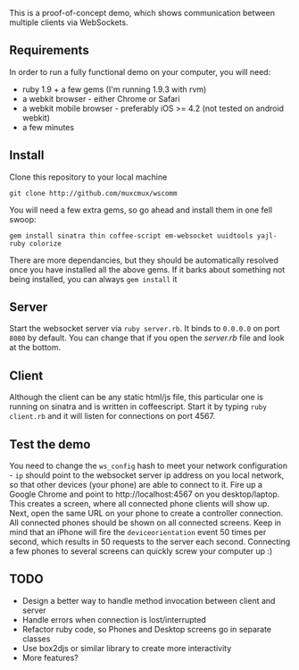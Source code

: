 This is a proof-of-concept demo, which shows communication between multiple clients via WebSockets.

## Requirements

In order to run a fully functional demo on your computer, you will need:

  * ruby 1.9 + a few gems (I'm running 1.9.3 with rvm)
  * a webkit browser - either Chrome or Safari
  * a webkit mobile browser - preferably iOS >= 4.2 (not tested on android webkit)
  * a few minutes

## Install

Clone this repository to your local machine

    git clone http://github.com/muxcmux/wscomm
  
You will need a few extra gems, so go ahead and install them in one fell swoop:

    gem install sinatra thin coffee-script em-websocket uuidtools yajl-ruby colorize
  
There are more dependancies, but they should be automatically resolved once you have installed all the above gems. If it barks about something not being installed, you can always `gem install` it

## Server

Start the websocket server via `ruby server.rb`. It binds to `0.0.0.0` on port `8080` by default. You can change that if you open the _server.rb_ file and look at the bottom.

## Client

Although the client can be any static html/js file, this particular one is running on sinatra and is written in coffeescript. Start it by typing `ruby client.rb` and it will listen for connections on port 4567.

## Test the demo

You need to change the `ws_config` hash to meet your network configuration - `ip` should point to the websocket server ip address on you local network, so that other devices (your phone) are able to connect to it. Fire up a Google Chrome and point to http://localhost:4567 on you desktop/laptop. This creates a screen, where all connected phone clients will show up. Next, open the same URL on your phone to create a controller connection. All connected phones should be shown on all connected screens. Keep in mind that an iPhone will fire the `deviceorientation` event 50 times per second, which results in 50 requests to the server each second. Connecting a few phones to several screens can quickly screw your computer up :)

## TODO

  * Design a better way to handle method invocation between client and server
  * Handle errors when connection is lost/interrupted
  * Refactor ruby code, so Phones and Desktop screens go in separate classes
  * Use box2djs or similar library to create more interactivity
  * More features?